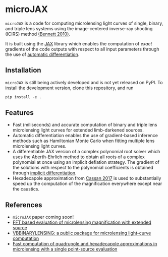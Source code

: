 # microJAX

`microJAX` is a code for computing microlensing light curves of single, binary, and triple lens systems using the image-centered inverse-ray shooting (ICIRS) method [(Bennett 2010)](https://ui.adsabs.harvard.edu/abs/2010ApJ...716.1408B/abstract). 

It is built using the [JAX](https://github.com/google/jax) library which enables the computation of *exact* gradients of the code outputs with respect to all input parameters through the use of [automatic differentiation](https://jax.readthedocs.io/en/latest/notebooks/autodiff_cookbook.html). 

## Installation
`microJAX` is still being actively developed and is not yet released on PyPI. To install the development version, clone this repository, and run
```python
pip install -e .
```
## Features
- Fast (miliseconds) and accurate computation of binary and triple lens microlensing light curves for extended limb-darkened sources.
- Automatic differentiation enables the use of gradient-based inference methods such as Hamiltonian Monte Carlo when fitting multiple lens microlensing light curves.
- A differentiable JAX version of a complex polynomial root solver which uses the Aberth-Ehrlich method to obtain all roots of a complex polynomial at once using an implicit deflation strategy. The gradient of the solutions with respect to the polynomial coefficients is obtained through [implicit differentiation](http://implicit-layers-tutorial.org/implicit_functions/).
- Hexadecapole approximation from [Cassan 2017](https://academic.oup.com/mnras/article/468/4/3993/3103057?login=true) is used to substantially speed up the computation of the magnification everywhere except near the caustics.

## References
- `microJAX` paper coming soon!
- [FFT based evaluation of microlensing magnification with extended source](https://ui.adsabs.harvard.edu/abs/2022ApJ...937...63S/abstract)
- [VBBINARYLENSING: a public package for microlensing light-curve computation](https://ui.adsabs.harvard.edu/abs/2018MNRAS.479.5157B/abstract)
- [Fast computation of quadrupole and hexadecapole approximations in microlensing with a single point-source evaluation](https://academic.oup.com/mnras/article/468/4/3993/3103057?login=true)